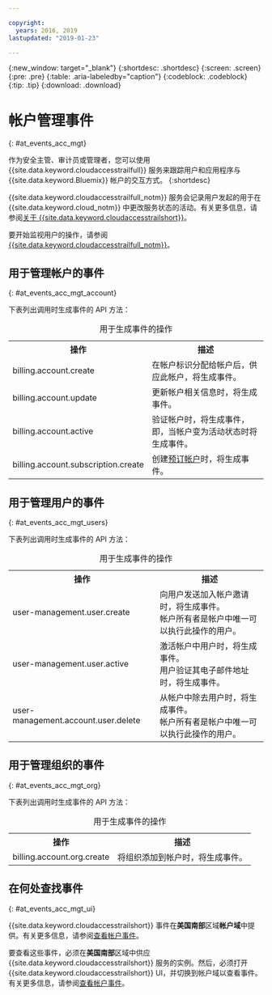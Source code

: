 ```yaml
---

copyright:
  years: 2016, 2019
lastupdated: "2019-01-23"

---
```


{:new_window: target="_blank"}
{:shortdesc: .shortdesc}
{:screen: .screen}
{:pre: .pre}
{:table: .aria-labeledby="caption"}
{:codeblock: .codeblock}
{:tip: .tip}
{:download: .download}


# 帐户管理事件  
{: #at_events_acc_mgt}

作为安全主管、审计员或管理者，您可以使用 {{site.data.keyword.cloudaccesstrailfull}} 服务来跟踪用户和应用程序与 {{site.data.keyword.Bluemix}} 帐户的交互方式。
{:shortdesc}

{{site.data.keyword.cloudaccesstrailfull_notm}} 服务会记录用户发起的用于在 {{site.data.keyword.cloud_notm}} 中更改服务状态的活动。有关更多信息，请参阅[关于 {{site.data.keyword.cloudaccesstrailshort}}](/docs/services/cloud-activity-tracker/activity_tracker_ov.html#activity_tracker_ov )。

要开始监视用户的操作，请参阅[{{site.data.keyword.cloudaccesstrailfull_notm}}](/docs/services/cloud-activity-tracker/index.html#getting-started-with-cla)。 



## 用于管理帐户的事件
{: #at_events_acc_mgt_account}

下表列出调用时生成事件的 API 方法：

<table>
  <caption>用于生成事件的操作</caption>
  <tr>
    <th>操作</th>
	  <th>描述</th>
  </tr>
  <tr>
    <td>billing.account.create</td>
	  <td>在帐户标识分配给帐户后，供应此帐户，将生成事件。</td>
  </tr>
  <tr>
    <td>billing.account.update</td>
	  <td>更新帐户相关信息时，将生成事件。</td>
  </tr>
  <tr>
    <td>billing.account.active</td>
	  <td>验证帐户时，将生成事件，即，当帐户变为活动状态时将生成事件。</td>
  </tr>
  <tr>
    <td>billing.account.subscription.create</td>
	  <td>创建<a href="/docs/account/index.html#subscription-account">预订帐户</a>时，将生成事件。</td>
  </tr>
</table>



## 用于管理用户的事件
{: #at_events_acc_mgt_users}

下表列出调用时生成事件的 API 方法：

<table>
  <caption>用于生成事件的操作</caption>
  <tr>
    <th>操作</th>
	  <th>描述</th>
  </tr>
  <tr>
    <td>user-management.user.create</td>
	  <td>向用户发送加入帐户邀请时，将生成事件。</br>帐户所有者是帐户中唯一可以执行此操作的用户。</td>
  </tr>
  <tr>
    <td>user-management.user.active</td>
	  <td>激活帐户中用户时，将生成事件。</br>用户验证其电子邮件地址时，将生成事件。</td>
  </tr>
  <tr>
    <td>user-management.account.user.delete</td>
	  <td>从帐户中除去用户时，将生成事件。</br>帐户所有者是帐户中唯一可以执行此操作的用户。</td>
  </tr>
</table>

## 用于管理组织的事件
{: #at_events_acc_mgt_org}

下表列出调用时生成事件的 API 方法：

<table>
  <caption>用于生成事件的操作</caption>
  <tr>
    <th>操作</th>
	  <th>描述</th>
  </tr>
  <tr>
    <td>billing.account.org.create</td>
	  <td>将组织添加到帐户时，将生成事件。</td>
  </tr>
</table>

## 在何处查找事件
{: #at_events_acc_mgt_ui}

{{site.data.keyword.cloudaccesstrailshort}} 事件在**美国南部**区域**帐户域**中提供。有关更多信息，请参阅[查看帐户事件](/docs/services/cloud-activity-tracker/how-to/manage-events-ui/viewing_events.html#view_acc_events_account_events)。

要查看这些事件，必须在**美国南部**区域中供应 {{site.data.keyword.cloudaccesstrailshort}} 服务的实例。然后，必须打开 {{site.data.keyword.cloudaccesstrailshort}} UI，并切换到帐户域以查看事件。有关更多信息，请参阅[查看帐户事件](/docs/services/cloud-activity-tracker/how-to/manage-events-ui/viewing_events.html#view_acc_events_account_events)。 








